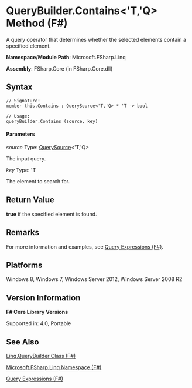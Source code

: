 # QueryBuilder.Contains<'T,'Q> Method (F#)

A query operator that determines whether the selected elements contain a specified element.

**Namespace/Module Path**: Microsoft.FSharp.Linq

**Assembly**: FSharp.Core (in FSharp.Core.dll)


## Syntax

```
// Signature:
member this.Contains : QuerySource<'T,'Q> * 'T -> bool

// Usage:
queryBuilder.Contains (source, key)
```

#### Parameters
*source*
Type: [QuerySource](http://msdn.microsoft.com/en-us/library/873589c1-c5dc-47d9-8abf-fee7258dfb00)&lt;'T,'Q&gt;


The input query.


*key*
Type: 'T


The element to search for.




## Return Value
**true** if the specified element is found.


## Remarks
For more information and examples, see [Query Expressions (F#)](http://msdn.microsoft.com/en-us/library/ff72235c-3ad8-4215-8679-2754484823db).


## Platforms
Windows 8, Windows 7, Windows Server 2012, Windows Server 2008 R2


## Version Information
**F# Core Library Versions**

Supported in: 4.0, Portable




## See Also
[Linq.QueryBuilder Class &#40;F&#35;&#41;](Linq.QueryBuilder+Class+%28FSharp%29.md)

[Microsoft.FSharp.Linq Namespace &#40;F&#35;&#41;](Microsoft.FSharp.Linq+Namespace+%28FSharp%29.md)

[Query Expressions (F#)](http://msdn.microsoft.com/en-us/library/ff72235c-3ad8-4215-8679-2754484823db)

